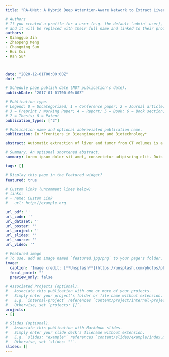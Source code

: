 ```yaml
---
title: "RA-UNet: A Hybrid Deep Attention-Aware Network to Extract Liver and Tumor in CT Scans"

# Authors
# If you created a profile for a user (e.g. the default `admin` user), write the username (folder name) here 
# and it will be replaced with their full name and linked to their profile.
authors:
- Qiangguo Jin
- Zhaopeng Meng
- Changming Sun
- Hui Cui
- Ran Su*



date: "2020-12-01T00:00:00Z"
doi: ""

# Schedule page publish date (NOT publication's date).
publishDate: "2017-01-01T00:00:00Z"

# Publication type.
# Legend: 0 = Uncategorized; 1 = Conference paper; 2 = Journal article;
# 3 = Preprint / Working Paper; 4 = Report; 5 = Book; 6 = Book section;
# 7 = Thesis; 8 = Patent
publication_types: ["2"]

# Publication name and optional abbreviated publication name.
publication: In *Frontiers in Bioengineering and Biotechnology*

abstract: Automatic extraction of liver and tumor from CT volumes is a challenging task due to their heterogeneous and diffusive shapes. Recently, 2D deep convolutional neural networks have become popular in medical image segmentation tasks because of the utilization of large labeled datasets to learn hierarchical features. However, few studies investigate 3D networks for liver tumor segmentation. In this paper, we propose a 3D hybrid residual attention-aware segmentation method, i.e., RA-UNet, to precisely extract the liver region and segment tumors from the liver. The proposed network has a basic architecture as U-Net which extracts contextual information combining low-level feature maps with high-level ones. Attention residual modules are integrated so that the attention-aware features change adaptively. This is the first work that an attention residual mechanism is used to segment tumors from 3D medical volumetric images. We evaluated our framework on the public MICCAI 2017 Liver Tumor Segmentation dataset and tested the generalization on the 3DIRCADb dataset. The experiments show that our architecture obtains competitive results.

# Summary. An optional shortened abstract.
summary: Lorem ipsum dolor sit amet, consectetur adipiscing elit. Duis posuere tellus ac convallis placerat. Proin tincidunt magna sed ex sollicitudin condimentum.

tags: []

# Display this page in the Featured widget?
featured: true

# Custom links (uncomment lines below)
# links:
# - name: Custom Link
#   url: http://example.org

url_pdf: ''
url_code: ''
url_dataset: ''
url_poster: ''
url_project: ''
url_slides: ''
url_source: ''
url_video: ''

# Featured image
# To use, add an image named `featured.jpg/png` to your page's folder. 
image:
  caption: 'Image credit: [**Unsplash**](https://unsplash.com/photos/pLCdAaMFLTE)'
  focal_point: ""
  preview_only: false

# Associated Projects (optional).
#   Associate this publication with one or more of your projects.
#   Simply enter your project's folder or file name without extension.
#   E.g. `internal-project` references `content/project/internal-project/index.md`.
#   Otherwise, set `projects: []`.
projects:
- []

# Slides (optional).
#   Associate this publication with Markdown slides.
#   Simply enter your slide deck's filename without extension.
#   E.g. `slides: "example"` references `content/slides/example/index.md`.
#   Otherwise, set `slides: ""`.
slides: []
---
```


